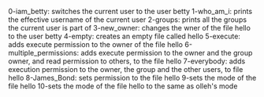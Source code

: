 0-iam_betty: switches the current user to the user betty
1-who_am_i: prints the effective username of the current user
2-groups: prints all the groups the current user is part of
3-new_owner: changes the wner of the file hello to the user betty
4-empty: creates an empty file called hello
5-execute: adds execute permission to the owner of the file hello
6-multiple_permissions: adds execute permission to the owner and the group owner, and read permission to others, to the file hello
7-everybody: adds execution permission to the owner, the group and the other users, to file hello
8-James_Bond: sets permission to the file hello
9-sets the mode of the file hello
10-sets the mode of the file hello to the same as olleh's mode
